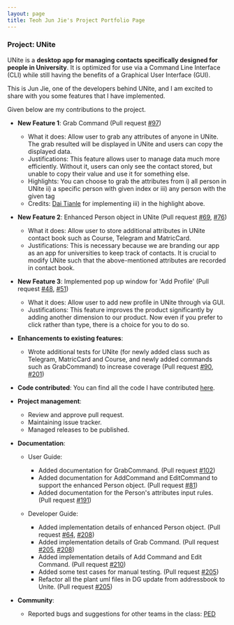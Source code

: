 ```yaml
---
layout: page
title: Teoh Jun Jie's Project Portfolio Page
---
```


### Project: UNite

UNite is a **desktop app for managing contacts specifically designed for people in University**. It is optimized for use via a Command Line Interface (CLI) while still having the benefits of a Graphical User Interface (GUI). 

This is Jun Jie, one of the developers behind UNite, and I am excited to share with you some features that I have implemented.

Given below are my contributions to the project.

* **New Feature 1**: Grab Command (Pull request [#97](https://github.com/AY2122S2-CS2103T-W12-2/tp/pull/97))
  * What it does: Allow user to grab any attributes of anyone in UNite. The grab resulted will be displayed in UNite and users can copy the displayed data.
  * Justifications: This feature allows user to manage data much more efficiently. Without it, users can only see the contact stored, but unable to copy their value and use it for something else. 
  * Highlights: You can choose to grab the attributes from i) all person in UNite ii) a specific person with given index or iii) any person with the given tag
  * Credits: [Dai Tianle](https://github.com/ddx-510) for implementing iii) in the highlight above.


* **New Feature 2**: Enhanced Person object in UNite (Pull request [#69](https://github.com/AY2122S2-CS2103T-W12-2/tp/pull/69), [#76](https://github.com/AY2122S2-CS2103T-W12-2/tp/pull/76))
  * What it does: Allow user to store additional attributes in UNite contact book such as Course, Telegram and MatricCard.
  * Justifications: This is necessary because we are branding our app as an app for universities to keep track of contacts. It is crucial to modify UNite such that the above-mentioned attributes are recorded in contact book.


* **New Feature 3**: Implemented pop up window for 'Add Profile' (Pull request [#48](https://github.com/AY2122S2-CS2103T-W12-2/tp/pull/48), [#51](https://github.com/AY2122S2-CS2103T-W12-2/tp/pull/51))
  * What it does: Allow user to add new profile in UNite through via GUI. 
  * Justifications: This feature improves the product significantly by adding another dimension to our product. Now even if you prefer to click rather than type, there is a choice for you to do so.

* **Enhancements to existing features**:
  * Wrote additional tests for UNite (for newly added class such as Telegram, MatricCard and Course, and newly added commands such as GrabCommand) to increase coverage (Pull request [#90](https://github.com/AY2122S2-CS2103T-W12-2/tp/pull/90), [#201](https://github.com/AY2122S2-CS2103T-W12-2/tp/pull/201))
  
* **Code contributed**: You can find all the code I have contributed [here](https://nus-cs2103-ay2122s2.github.io/tp-dashboard/?search=&sort=groupTitle&sortWithin=title&timeframe=commit&mergegroup=&groupSelect=groupByRepos&breakdown=true&checkedFileTypes=docs~functional-code~test-code~other&since=2022-02-18&tabOpen=true&tabType=authorship&tabAuthor=junjieteoh&tabRepo=AY2122S2-CS2103T-W12-2%2Ftp%5Bmaster%5D&authorshipIsMergeGroup=false&authorshipFileTypes=docs~functional-code~other&authorshipIsBinaryFileTypeChecked=false).

* **Project management**:
  * Review and approve pull request.
  * Maintaining issue tracker.
  * Managed releases to be published.

* **Documentation**:
    * User Guide:
      * Added documentation for GrabCommand. (Pull request [#102](https://github.com/AY2122S2-CS2103T-W12-2/tp/pull/102)) 
      * Added documentation for AddCommand and EditCommand to support the enhanced Person object. (Pull request [#81](https://github.com/AY2122S2-CS2103T-W12-2/tp/pull/81))
      * Added documentation for the Person's attributes input rules. (Pull request [#191](https://github.com/AY2122S2-CS2103T-W12-2/tp/pull/191))
      
    * Developer Guide:
      * Added implementation details of enhanced Person object. (Pull request [#64](https://github.com/AY2122S2-CS2103T-W12-2/tp/pull/64), [#208](https://github.com/AY2122S2-CS2103T-W12-2/tp/pull/208))
      * Added implementation details of Grab Command. (Pull request [#205](https://github.com/AY2122S2-CS2103T-W12-2/tp/pull/205), [#208](https://github.com/AY2122S2-CS2103T-W12-2/tp/pull/208))
      * Added implementation details of Add Command and Edit Command. (Pull request [#210](https://github.com/AY2122S2-CS2103T-W12-2/tp/pull/210))
      * Added some test cases for manual testing. (Pull request [#205](https://github.com/AY2122S2-CS2103T-W12-2/tp/pull/205))
      * Refactor all the plant uml files in DG update from addressbook to Unite. (Pull request [#205](https://github.com/AY2122S2-CS2103T-W12-2/tp/pull/205)) 
* **Community**:
    * Reported bugs and suggestions for other teams in the class: [PED](https://github.com/junjieteoh/ped/issues)

